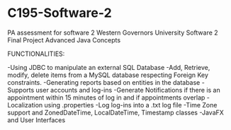 # C195-Software-2
PA assessment for software 2
Western Governors University Software 2 Final Project
Advanced Java Concepts

FUNCTIONALITIES:

-Using JDBC to manipulate an external SQL Database
-Add, Retrieve, modify, delete items from a MySQL database respecting Foreign Key constraints.
-Generating reports based on entities in the database
-Supports user accounts and log-ins
-Generate Notifications if there is an appointment within 15 minutes of log in and if appointments overlap
-Localization using .properties
-Log log-ins into a .txt log file
-Time Zone support and ZonedDateTime, LocalDateTime, Timestamp classes
-JavaFX and User Interfaces
